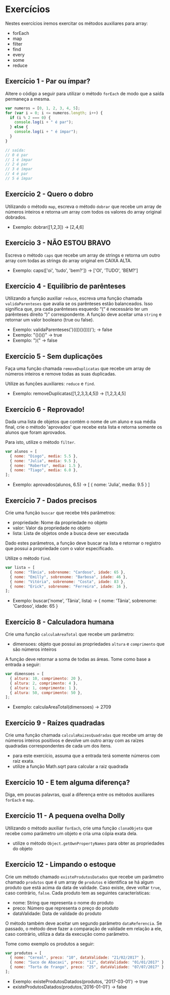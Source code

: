 # Exercícios

Nestes exercícios iremos exercitar os métodos auxiliares para array:

- forEach
- map
- filter
- find
- every
- some
- reduce

## Exercício 1 - Par ou ímpar?

Altere o código a seguir para utilizar o método `forEach` de modo que a saída permaneça a mesma.

```javascript
var numeros = [0, 1, 2, 3, 4, 5];
for (var i = 0; i <= numeros.length; i++) {
  if (i % 2 === 0) {
    console.log(i + " é par");
  } else {
    console.log(i + " é ímpar");
  }
}

// saída:
// 0 é par
// 1 é ímpar
// 2 é par
// 3 é ímpar
// 4 é par
// 5 é ímpar
```

## Exercício 2 - Quero o dobro

Utilizando o método `map`, escreva o método `dobrar` que recebe um array de números inteiros e retorna um array com todos os valores do array original dobrados.

- Exemplo: dobrar([1,2,3]) → [2,4,6]

## Exercício 3 - NÃO ESTOU BRAVO

Escreva o método `caps` que recebe um array de strings e retorna um outro array com todas as strings do array original em CAIXA ALTA.

- Exemplo: caps(['oi', 'tudo', 'bem?']) → ['OI', 'TUDO', 'BEM?']

## Exercício 4 - Equilibrio de parênteses

Utilizando a função auxiliar `reduce`, escreva uma função chamada `validaParenteses` que avalia se os parênteses estão balanceados. Isso significa que, pra cada parênteses esquerdo “(“ é necessário ter um parênteses direito “)” correspondente. A função deve aceitar uma `string` e retornar um valor booleano (true ou false).

- Exemplo: validaParenteses(')((()()())))'); → false
- Exemplo: "()()()" → true
- Exemplo: ")(" → false

## Exercício 5 - Sem duplicações

Faça uma função chamada `removeDuplicatas` que recebe um array de números inteiros e remove todas as suas duplicadas.

Utilize as funções auxiliares: `reduce` e `find`.

- Exemplo: removeDuplicatas([1,2,3,3,4,5]) → [1,2,3,4,5]

## Exercício 6 - Reprovado!

Dada uma lista de objetos que contém o nome de um aluno e sua média final, crie o método 'aprovados' que recebe esta lista e retorna somente os alunos que foram aprovados.

Para isto, utilize o método `filter`.

```javascript
var alunos = [
  { nome: "Diogo", media: 5.5 },
  { nome: "Julia", media: 9.5 },
  { nome: "Roberto", media: 1.5 },
  { nome: "Tiago", media: 6.0 },
];
```

- Exemplo: aprovados(alunos, 6.5) → [ { nome: 'Julia', media: 9.5 } ]

## Exercício 7 - Dados precisos

Crie uma função `buscar` que recebe três parâmetros:

- propriedade: Nome da propriedade no objeto
- valor: Valor da propriedade no objeto
- lista: Lista de objetos onde a busca deve ser executada

Dado estes parâmetros, a função deve buscar na lista e retornar o registro que possui a propriedade com o valor especificado.

Utilize o método `find`.

```javascript
var lista = [
  { nome: "Tânia", sobrenome: "Cardoso", idade: 65 },
  { nome: "Emilly", sobrenome: "Barbosa", idade: 46 },
  { nome: "Vitória", sobrenome: "Costa", idade: 83 },
  { nome: "Erick", sobrenome: "Ferreira", idade: 16 },
];
```

- Exemplo: buscar('nome', 'Tânia', lista) → { nome: 'Tânia', sobrenome: 'Cardoso', idade: 65 }

## Exercício 8 - Calculadora humana

Crie uma função `calculaAreaTotal` que recebe um parâmetro:

- dimensoes: objeto que possui as propriedades `altura` e `comprimento` que são números inteiros

A função deve retornar a soma de todas as áreas.
Tome como base a entrada a seguir:

```javascript
var dimensoes = [
  { altura: 10, comprimento: 20 },
  { altura: 2, comprimento: 4 },
  { altura: 1, comprimento: 1 },
  { altura: 50, comprimento: 50 },
];
```

- Exemplo: calculaAreaTotal(dimensoes) → 2709

## Exercício 9 - Raízes quadradas

Crie uma função chamada `calculaRaizesQuadradas` que recebe um array de números inteiros positivos e devolve um outro array com as raízes quadradas correspondentes de cada um dos itens.

- para este exercício, assuma que a entrada terá somente números com raiz exata.
- utilize a função Math.sqrt para calcular a raiz quadrada

## Exercício 10 - E tem alguma diferença?

Diga, em poucas palavras, qual a diferença entre os métodos auxiliares `forEach` e `map`.

## Exercício 11 - A pequena ovelha Dolly

Utilizando o método auxiliar `forEach`, crie uma função `clonaObjeto` que recebe como parâmetro um objeto e cria uma cópia exata dela.

- utilize o método `Object.getOwnPropertyNames` para obter as propriedades do objeto

## Exercício 12 - Limpando o estoque

Crie um método chamado `existeProdutosDatados` que recebe um parâmetro chamado `produtos` que é um array de `produtos` e identifica se há algum produto que está acima da data de validade. Caso existe, deve voltar `true`, caso contrário, `false`. Cada produto tem as seguintes características:

- nome: String que representa o nome do produto
- preco: Número que representa o preço do produto
- dataValidade: Data de validade do produto

O método também deve aceitar um segundo parâmetro `dataReferencia`. Se passado, o método deve fazer a comparação de validade em relação a ele, caso contrário, utiliza a data da execução como parâmetro.

Tome como exemplo os produtos a seguir:

```javascript
var produtos = [
  { nome: "Cereal", preco: "10", dataValidade: "21/02/2017" },
  { nome: "Suco de Abacaxi", preco: "12", dataValidade: "01/01/2017" },
  { nome: "Torta de frango", preco: "25", dataValidade: "07/07/2017" },
];
```

- Exemplo: existeProdutosDatados(produtos, '2017-03-01') → true
- existeProdutosDatados(produtos,'2016-01-01') → false
